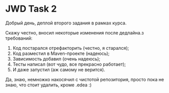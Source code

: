 # JWD Task 2

Добрый день, деплой второго задания в рамках курса.

Скажу честно, вносил некоторые изменения после дедлайна.з требований:
1. Код постарался отрефакторить (честно, я старался);
2. Код разместил в Maven-проекте (надеюсь);
3. Зависимость добавил (очень надеюсь);
4. Тесты написал (вот чудо, все прекрасно работает);
5. И даже запустил (аж самому не верится).


Да, знаю, немножко накосячил с чистотой репозитория, просто пока не знаю, что стоит удалить, кроме .edea :)
